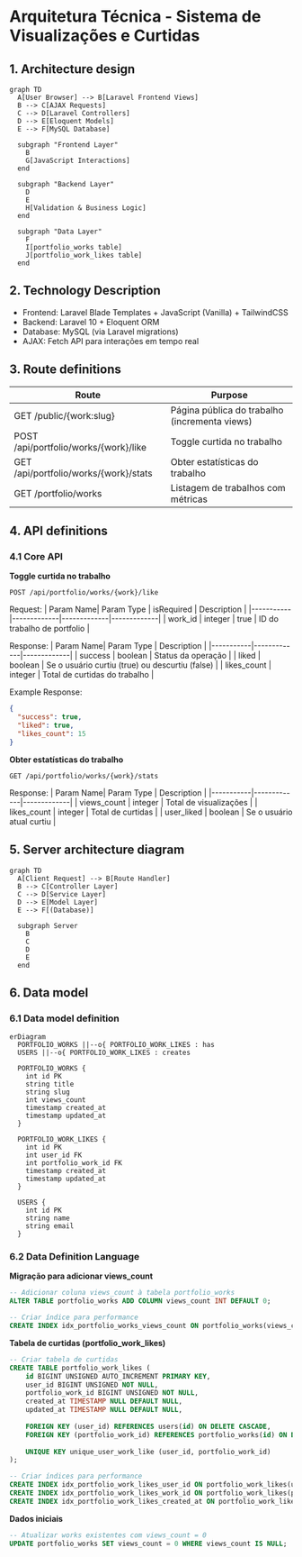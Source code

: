 # Arquitetura Técnica - Sistema de Visualizações e Curtidas

## 1. Architecture design

```mermaid
graph TD
  A[User Browser] --> B[Laravel Frontend Views]
  B --> C[AJAX Requests]
  C --> D[Laravel Controllers]
  D --> E[Eloquent Models]
  E --> F[MySQL Database]
  
  subgraph "Frontend Layer"
    B
    G[JavaScript Interactions]
  end
  
  subgraph "Backend Layer"
    D
    E
    H[Validation & Business Logic]
  end
  
  subgraph "Data Layer"
    F
    I[portfolio_works table]
    J[portfolio_work_likes table]
  end
```

## 2. Technology Description
- Frontend: Laravel Blade Templates + JavaScript (Vanilla) + TailwindCSS
- Backend: Laravel 10 + Eloquent ORM
- Database: MySQL (via Laravel migrations)
- AJAX: Fetch API para interações em tempo real

## 3. Route definitions
| Route | Purpose |
|-------|---------|
| GET /public/{work:slug} | Página pública do trabalho (incrementa views) |
| POST /api/portfolio/works/{work}/like | Toggle curtida no trabalho |
| GET /api/portfolio/works/{work}/stats | Obter estatísticas do trabalho |
| GET /portfolio/works | Listagem de trabalhos com métricas |

## 4. API definitions

### 4.1 Core API

**Toggle curtida no trabalho**
```
POST /api/portfolio/works/{work}/like
```

Request:
| Param Name| Param Type  | isRequired  | Description |
|-----------|-------------|-------------|-------------|
| work_id   | integer     | true        | ID do trabalho de portfolio |

Response:
| Param Name| Param Type  | Description |
|-----------|-------------|-------------|
| success   | boolean     | Status da operação |
| liked     | boolean     | Se o usuário curtiu (true) ou descurtiu (false) |
| likes_count | integer   | Total de curtidas do trabalho |

Example Response:
```json
{
  "success": true,
  "liked": true,
  "likes_count": 15
}
```

**Obter estatísticas do trabalho**
```
GET /api/portfolio/works/{work}/stats
```

Response:
| Param Name| Param Type  | Description |
|-----------|-------------|-------------|
| views_count | integer   | Total de visualizações |
| likes_count | integer   | Total de curtidas |
| user_liked  | boolean   | Se o usuário atual curtiu |

## 5. Server architecture diagram

```mermaid
graph TD
  A[Client Request] --> B[Route Handler]
  B --> C[Controller Layer]
  C --> D[Service Layer]
  D --> E[Model Layer]
  E --> F[(Database)]
  
  subgraph Server
    B
    C
    D
    E
  end
```

## 6. Data model

### 6.1 Data model definition

```mermaid
erDiagram
  PORTFOLIO_WORKS ||--o{ PORTFOLIO_WORK_LIKES : has
  USERS ||--o{ PORTFOLIO_WORK_LIKES : creates
  
  PORTFOLIO_WORKS {
    int id PK
    string title
    string slug
    int views_count
    timestamp created_at
    timestamp updated_at
  }
  
  PORTFOLIO_WORK_LIKES {
    int id PK
    int user_id FK
    int portfolio_work_id FK
    timestamp created_at
    timestamp updated_at
  }
  
  USERS {
    int id PK
    string name
    string email
  }
```

### 6.2 Data Definition Language

**Migração para adicionar views_count**
```sql
-- Adicionar coluna views_count à tabela portfolio_works
ALTER TABLE portfolio_works ADD COLUMN views_count INT DEFAULT 0;

-- Criar índice para performance
CREATE INDEX idx_portfolio_works_views_count ON portfolio_works(views_count DESC);
```

**Tabela de curtidas (portfolio_work_likes)**
```sql
-- Criar tabela de curtidas
CREATE TABLE portfolio_work_likes (
    id BIGINT UNSIGNED AUTO_INCREMENT PRIMARY KEY,
    user_id BIGINT UNSIGNED NOT NULL,
    portfolio_work_id BIGINT UNSIGNED NOT NULL,
    created_at TIMESTAMP NULL DEFAULT NULL,
    updated_at TIMESTAMP NULL DEFAULT NULL,
    
    FOREIGN KEY (user_id) REFERENCES users(id) ON DELETE CASCADE,
    FOREIGN KEY (portfolio_work_id) REFERENCES portfolio_works(id) ON DELETE CASCADE,
    
    UNIQUE KEY unique_user_work_like (user_id, portfolio_work_id)
);

-- Criar índices para performance
CREATE INDEX idx_portfolio_work_likes_user_id ON portfolio_work_likes(user_id);
CREATE INDEX idx_portfolio_work_likes_work_id ON portfolio_work_likes(portfolio_work_id);
CREATE INDEX idx_portfolio_work_likes_created_at ON portfolio_work_likes(created_at DESC);
```

**Dados iniciais**
```sql
-- Atualizar works existentes com views_count = 0
UPDATE portfolio_works SET views_count = 0 WHERE views_count IS NULL;
```